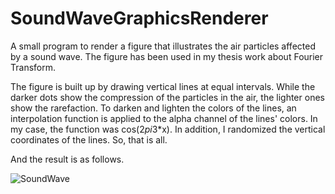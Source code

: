 # SoundWaveGraphicsRenderer
A small program to render a figure that illustrates the air particles affected by a sound wave. The figure has been used in my thesis work about Fourier Transform.

The figure is built up by drawing vertical lines at equal intervals. While the darker dots show the compression of the particles in the air, the lighter ones show the rarefaction.
To darken and lighten the colors of the lines, an interpolation function is applied to the alpha channel of the lines' colors. In my case, the function was cos(2*pi*3*x). In addition, I randomized the vertical coordinates of the lines.
So, that is all.

And the result is as follows.

![SoundWave](Images/SoundWaveFigure.png)
